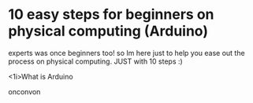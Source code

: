 <h1>10 easy steps for beginners on physical computing (Arduino)</h1>
experts was once beginners too! so Im here just to help you ease out the process on physical computing. JUST with 10 steps :)


<o1>
  <p><1i>What is Arduino</1i></p>
  onconvon
</o1>
